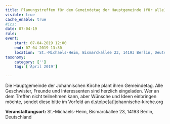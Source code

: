 ```yaml
---
title: Planungstreffen für den Gemeindetag der Hauptgemeinde (für alle)
visible: true
cache_enable: true
#ics: 
date: 07-04-19
rule: 
event:
	start: 07-04-2019 12:00
	end: 07-04-2019 13:30
	location: 'St.-Michaels-Heim, Bismarckallee 23, 14193 Berlin, Deutschland'
taxonomy:
	category: ['']
	tag: ['April 2019']

---
```

Die Hauptgemeinde der Johannischen Kirche plant ihren Gemeindetag. Alle Geschwister, Freunde und Interessenten sind herzlich eingeladen. Wer an dem Treffen nicht teilnehmen kann, aber Wünsche und Ideen einbringen möchte, sendet diese bitte im Vorfeld an d.stolpe[at]johannische-kirche.org


**Veranstaltungsort:** St.-Michaels-Heim, Bismarckallee 23, 14193 Berlin, Deutschland

